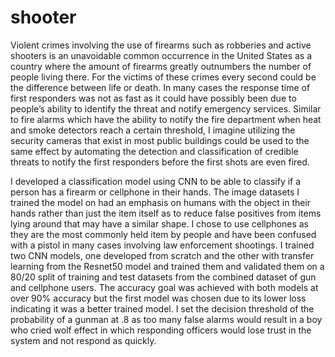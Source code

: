 # shooter
Violent crimes involving the use of firearms such as robberies and active shooters is an unavoidable common occurrence in the United States as a country where the amount of firearms greatly outnumbers the number of people living there. For the victims of these crimes every second could be the difference between life or death. In many cases the response time of first responders was not as fast as it could have possibly been due to people’s ability to identify the threat and notify emergency services. Similar to fire alarms which have the ability to notify the fire department when heat and smoke detectors reach a certain threshold, I imagine utilizing the security cameras that exist in most public buildings could be used to the same effect by automating the detection and classification of credible threats to notify the first responders before the first shots are even fired. 

I developed a classification model using CNN to be able to classify if a person has a firearm or cellphone in their hands. The image datasets I trained the model on had an emphasis on humans with the object in their hands rather than just the item itself as to reduce false positives from items lying around that may have a similar shape. I chose to use cellphones as they are the most commonly held item by people and have been confused with a pistol in many cases involving law enforcement shootings. I trained two CNN models, one developed from scratch and the other with transfer learning from the Resnet50 model and trained them and validated them on a 80/20 split of training and test datasets from the combined dataset of gun and cellphone users. The accuracy goal was achieved with both models at over 90% accuracy but the first model was chosen due to its lower loss indicating it was a better trained model. I set the decision threshold of the probability of a gunman at .8 as too many false alarms would result in a boy who cried wolf effect in which responding officers would lose trust in the system and not respond as quickly.

